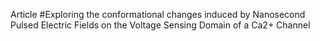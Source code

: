 Article
#Exploring the conformational changes induced by Nanosecond
Pulsed Electric Fields on the Voltage Sensing Domain of a Ca2+ Channel
